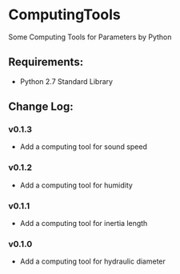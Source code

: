 ComputingTools
===============
Some Computing Tools for Parameters by Python

Requirements:
-------------
* Python 2.7 Standard Library
  
Change Log:
------------
### v0.1.3
* Add a computing tool for sound speed
### v0.1.2
* Add a computing tool for humidity
### v0.1.1
* Add a computing tool for inertia length
### v0.1.0
* Add a computing tool for hydraulic diameter
